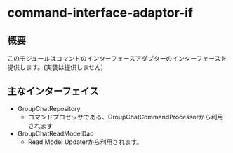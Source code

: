 # command-interface-adaptor-if

## 概要

このモジュールはコマンドのインターフェースアダプターのインターフェースを提供します。(実装は提供しません)

## 主なインターフェイス

- GroupChatRepository
    - コマンドプロセッサである、GroupChatCommandProcessorから利用されます
- GroupChatReadModelDao
    - Read Model Updaterから利用されます。